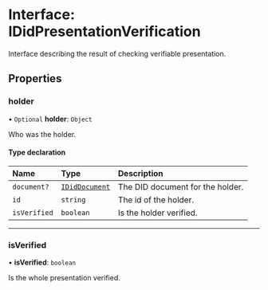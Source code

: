 # Interface: IDidPresentationVerification

Interface describing the result of checking verifiable presentation.

## Properties

### holder

• `Optional` **holder**: `Object`

Who was the holder.

#### Type declaration

| Name         | Type                              | Description                      |
| :----------- | :-------------------------------- | :------------------------------- |
| `document?`  | [`IDidDocument`](IDidDocument.md) | The DID document for the holder. |
| `id`         | `string`                          | The id of the holder.            |
| `isVerified` | `boolean`                         | Is the holder verified.          |

---

### isVerified

• **isVerified**: `boolean`

Is the whole presentation verified.
